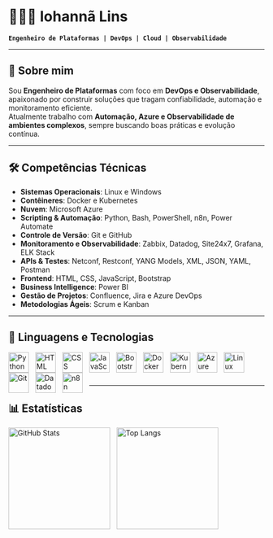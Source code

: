 # 👨🏻‍💻 Iohannã Lins

**`Engenheiro de Plataformas | DevOps | Cloud | Observabilidade`**

---

## 🚀 Sobre mim
Sou **Engenheiro de Plataformas** com foco em **DevOps e Observabilidade**, apaixonado por construir soluções que tragam confiabilidade, automação e monitoramento eficiente.  
Atualmente trabalho com **Automação, Azure e Observabilidade de ambientes complexos**, sempre buscando boas práticas e evolução contínua.  

---

## 🛠️ Competências Técnicas

- **Sistemas Operacionais**: Linux e Windows  
- **Contêineres**: Docker e Kubernetes  
- **Nuvem**: Microsoft Azure  
- **Scripting & Automação**: Python, Bash, PowerShell, n8n, Power Automate  
- **Controle de Versão**: Git e GitHub  
- **Monitoramento e Observabilidade**: Zabbix, Datadog, Site24x7, Grafana, ELK Stack
- **APIs & Testes**: Netconf, Restconf, YANG Models, XML, JSON, YAML, Postman  
- **Frontend**: HTML, CSS, JavaScript, Bootstrap  
- **Business Intelligence**: Power BI  
- **Gestão de Projetos**: Confluence, Jira e Azure DevOps  
- **Metodologias Ágeis**: Scrum e Kanban  

---

## 🤖 Linguagens e Tecnologias

<img align="left" alt="Python" width="40px" style="padding-right:10px;" src="https://cdn.jsdelivr.net/gh/devicons/devicon/icons/python/python-original.svg" />
<img align="left" alt="HTML" width="40px" style="padding-right:10px;" src="https://cdn.jsdelivr.net/gh/devicons/devicon/icons/html5/html5-original.svg" />
<img align="left" alt="CSS" width="40px" style="padding-right:10px;" src="https://cdn.jsdelivr.net/gh/devicons/devicon/icons/css3/css3-original.svg" />
<img align="left" alt="JavaScript" width="40px" style="padding-right:10px;" src="https://cdn.jsdelivr.net/gh/devicons/devicon/icons/javascript/javascript-original.svg" />
<img align="left" alt="Bootstrap" width="40px" style="padding-right:10px;" src="https://cdn.jsdelivr.net/gh/devicons/devicon/icons/bootstrap/bootstrap-original.svg" />
<img align="left" alt="Docker" width="40px" style="padding-right:10px;" src="https://cdn.jsdelivr.net/gh/devicons/devicon/icons/docker/docker-original.svg" />
<img align="left" alt="Kubernetes" width="40px" style="padding-right:10px;" src="https://cdn.jsdelivr.net/gh/devicons/devicon/icons/kubernetes/kubernetes-plain.svg" />
<img align="left" alt="Azure" width="40px" style="padding-right:10px;" src="https://cdn.jsdelivr.net/gh/devicons/devicon/icons/azure/azure-original.svg" />
<img align="left" alt="Linux" width="40px" style="padding-right:10px;" src="https://cdn.jsdelivr.net/gh/devicons/devicon/icons/linux/linux-original.svg" />
<img align="left" alt="Git" width="40px" style="padding-right:10px;" src="https://cdn.jsdelivr.net/gh/devicons/devicon/icons/git/git-original.svg" />
<img align="left" alt="Datadog" width="40px" style="padding-right:10px;" src="https://cdn.jsdelivr.net/gh/devicons/devicon/icons/datadog/datadog-original.svg" />
<img align="left" alt="n8n" width="40px" style="padding-right:10px;" src="https://raw.githubusercontent.com/n8n-io/n8n/master/assets/n8n-logo.svg" />

<br/><br/><br/>

---

## 📊 Estatísticas

<p>
  <img 
    align="left" 
    alt="GitHub Stats" 
    height="200" 
    style="padding-right: 10px;" 
    src="https://github-readme-stats.vercel.app/api?username=Iohas&show_icons=true&theme=tokyonight&include_all_commits=true&locale=pt-br" 
  />

  <img 
      align="left" 
      alt="Top Langs" 
      height="200" 
      src="https://github-readme-stats.vercel.app/api/top-langs/?username=Iohas&theme=tokyonight&layout=compact&custom_title=Tecnologias&langs_count=9" 
  />
</p>

<br clear="left"/>
